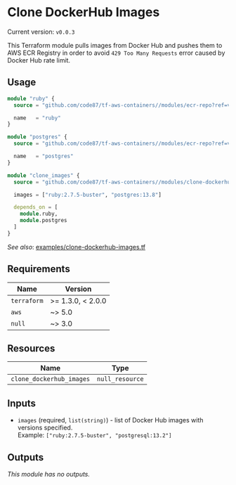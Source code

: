 # Clone DockerHub Images

Current version: `v0.0.3`

This Terraform module pulls images from Docker Hub and pushes them to AWS ECR Registry
in order to avoid `429 Too Many Requests` error caused by Docker Hub rate limit.


## Usage

```terraform
module "ruby" {
  source = "github.com/code87/tf-aws-containers//modules/ecr-repo?ref=v0.0.3"

  name   = "ruby"
}

module "postgres" {
  source = "github.com/code87/tf-aws-containers//modules/ecr-repo?ref=v0.0.3"

  name   = "postgres"
}

module "clone_images" {
  source = "github.com/code87/tf-aws-containers//modules/clone-dockerhub-images?ref=v0.0.3"

  images = ["ruby:2.7.5-buster", "postgres:13.8"]

  depends_on = [
    module.ruby,
    module.postgres
  ]
}
```

_See also_: [examples/clone-dockerhub-images.tf](https://github.com/code87/tf-aws-containers/blob/master/examples/clone-dockerhub-images.tf)


## Requirements

| Name        | Version           |
|-------------|-------------------|
| `terraform` | >= 1.3.0, < 2.0.0 |
| `aws`       | ~> 5.0            |
| `null`      | ~> 3.0            |


## Resources

| Name                     | Type            |
|--------------------------|-----------------|
| `clone_dockerhub_images` | `null_resource` |


## Inputs

* `images` (required, `list(string)`) - list of Docker Hub images with versions specified.<br/>
  Example: `["ruby:2.7.5-buster", "postgresql:13.2"]`


## Outputs

_This module has no outputs._
